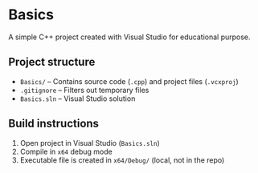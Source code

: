 # Basics

A simple C++ project created with Visual Studio for educational purpose.

## Project structure

- `Basics/` – Contains source code (`.cpp`) and project files (`.vcxproj`)
- `.gitignore` – Filters out temporary files
- `Basics.sln` – Visual Studio solution

## Build instructions

1. Open project in Visual Studio (`Basics.sln`)
2. Compile in `x64` debug mode
3. Executable file is created in `x64/Debug/` (local, not in the repo)
